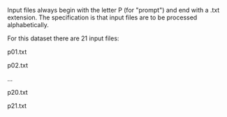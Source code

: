 Input files always begin with the letter P (for "prompt") and end with a .txt extension.  The specification is that input files are to be processed alphabetically.

For this dataset there are 21 input files:

p01.txt

p02.txt

...

p20.txt

p21.txt

